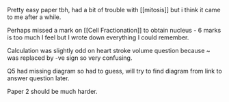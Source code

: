 Pretty easy paper tbh, had a bit of trouble with [[mitosis]] but i think it came to me after a while.

Perhaps missed a mark on [[Cell Fractionation]] to obtain nucleus - 6 marks is too much I feel but I wrote down everything I could remember. 

Calculation was slightly odd on heart stroke volume question because ~ was replaced by -ve sign so very confusing.

Q5 had missing diagram so had to guess, will try to find diagram from link to answer question later.

Paper 2 should be much harder.